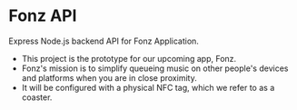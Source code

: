 # Fonz API
Express Node.js backend API for Fonz Application.
- This project is the prototype for our upcoming app, Fonz. 
- Fonz's mission is to simplify queueing music on other people's devices and platforms when you are in close proximity. 
- It will be configured with a physical NFC tag, which we refer to as a coaster. 

